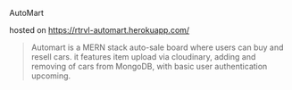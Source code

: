 AutoMart

hosted on https://rtrvl-automart.herokuapp.com/
>Automart is a MERN stack auto-sale board where users can buy and resell cars. it features item upload via cloudinary, adding and removing of cars from MongoDB, with basic user authentication upcoming. 
